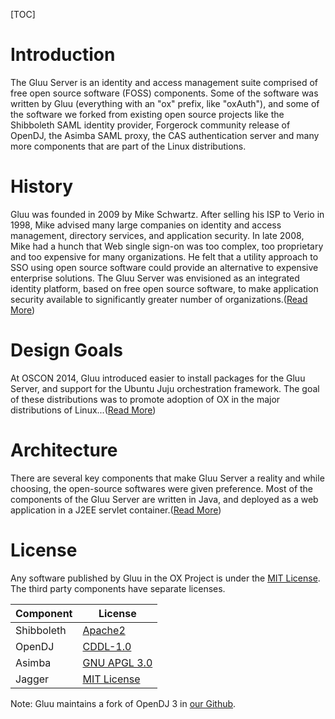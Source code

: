 [TOC]

# Introduction
The Gluu Server is an identity and access management suite comprised of
free open source software (FOSS) components. Some of the software was
written by Gluu (everything with an "ox" prefix, like "oxAuth"), and
some of the software we forked from existing open source projects like
the Shibboleth SAML identity provider, Forgerock community release of
OpenDJ, the Asimba SAML proxy, the CAS authentication server and many
more components that are part of the Linux distributions.

# History
Gluu was founded in 2009 by Mike Schwartz. After selling his ISP to
Verio in 1998, Mike advised many large companies on identity and access
management, directory services, and application security. In late 2008,
Mike had a hunch that Web single sign-on was too complex, too
proprietary and too expensive for many organizations. He felt that a
utility approach to SSO using open source software could provide an
alternative to expensive enterprise solutions. The Gluu Server was
envisioned as an integrated identity platform, based on free open source
software, to make application security available to significantly
greater number of organizations.([Read More](./history.md))

# Design Goals
At OSCON 2014, Gluu introduced easier to install packages for the Gluu
Server, and support for the Ubuntu Juju orchestration framework. The
goal of these distributions was to promote adoption of OX in the major
distributions of Linux...([Read More](./design.md))

# Architecture
There are several key components that make Gluu Server a reality and 
while choosing, the open-source softwares were given preference. Most 
of the components of the Gluu Server are written in Java, and
deployed as a web application in a J2EE servlet container.([Read More](./architecture.md))

# License
Any software published by Gluu in the OX Project is under the [MIT License](http://opensource.org/licenses/MIT).
The third party components have separate licenses.

|	Component	|	License	|
|-----------------------|---------------|
|	Shibboleth  |	[Apache2](http://www.apache.org/licenses/LICENSE-2.0)|
|	OpenDJ		|	[CDDL-1.0](http://opensource.org/licenses/CDDL-1.0)|
|	Asimba		|	[GNU APGL 3.0](http://www.gnu.org/licenses/agpl-3.0.html)|
|	Jagger		|	[MIT License](http://opensource.org/licenses/MIT)|

Note: Gluu maintains a fork of OpenDJ 3 in [our Github](https://github.com/GluuFederation/gluu-opendj3).

